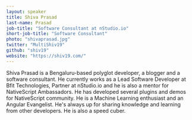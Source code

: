 ```yaml
---
layout: speaker
title: Shiva Prasad
last-name: Prasad
job-title: "Software Consultant at nStudio.io"
short-job-title: "Software Consultant"
photo: "shivaprasad.jpg"
twitter: "MultiShiv19"
github: "shiv19"
website: "https://shiv19.com/"
---
```


Shiva Prasad is a Bengaluru-based polyglot developer, a blogger and a software consultant. He currently works as a Lead Software Developer at Bfit Technologies, Partner at nStudio.io and he is also a mentor for NativeScript Ambassadors. He has developed several plugins and demos for NativeScript community. He is a Machine Learning enthusiast and an Angular Evangelist. He's always up for sharing knowledge and learning from other developers. He is also a speed cuber.